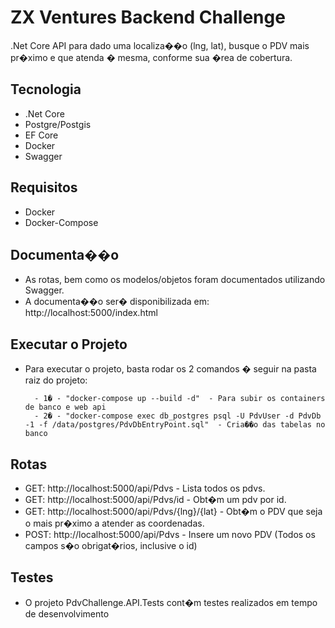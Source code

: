 # ZX Ventures Backend Challenge #

.Net Core API para dado uma localiza��o (lng, lat), busque o PDV mais pr�ximo e que atenda � mesma, conforme sua �rea de cobertura.

## Tecnologia 

- .Net Core 
- Postgre/Postgis 
- EF Core
- Docker 
- Swagger

## Requisitos

- Docker
- Docker-Compose

## Documenta��o

- As rotas, bem como os modelos/objetos foram documentados utilizando Swagger.
-  A documenta��o ser� disponibilizada em: http://localhost:5000/index.html


## Executar o Projeto 

- Para executar o projeto, basta rodar os 2 comandos � seguir na pasta raiz do projeto:
		
		- 1� - "docker-compose up --build -d"  - Para subir os containers de banco e web api
		- 2� - "docker-compose exec db_postgres psql -U PdvUser -d PdvDb -1 -f /data/postgres/PdvDbEntryPoint.sql"  - Cria��o das tabelas no banco



## Rotas 

- GET: http://localhost:5000/api/Pdvs - Lista todos os pdvs.
- GET: http://localhost:5000/api/Pdvs/id - Obt�m um pdv por id.
- GET: http://localhost:5000/api/Pdvs/{lng}/{lat} - Obt�m o PDV que seja o mais pr�ximo a atender as coordenadas.
- POST: http://localhost:5000/api/Pdvs - Insere um novo PDV (Todos os campos s�o obrigat�rios, inclusive o id)


##  Testes

- O projeto PdvChallenge.API.Tests cont�m testes realizados em tempo de desenvolvimento